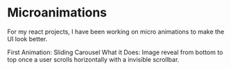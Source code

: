# Microanimations
For my react projects, I have been working on micro animations to make the UI look better.


First Animation: Sliding Carousel 
What it Does: Image reveal from bottom to top once a user scrolls horizontally with a invisible scrollbar.
